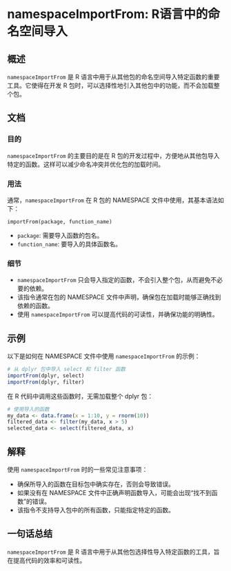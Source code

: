 <!--
Meta Description: # namespaceImportFrom: R语言中的命名空间导入 ## 概述 `namespaceImportFrom` 是 R 语言中用于从其他包的命名空间导入特定函数的重要工具。它使得在开发 R 包时，可以选择性地引入其他包中的功能，而不会加载整个包。 ## 文档 ### 目的 `names...
Meta Keywords: namespaceimportfrom, namespace, dplyr, importfrom, select
-->

# namespaceImportFrom: R语言中的命名空间导入

## 概述
`namespaceImportFrom` 是 R 语言中用于从其他包的命名空间导入特定函数的重要工具。它使得在开发 R 包时，可以选择性地引入其他包中的功能，而不会加载整个包。

## 文档
### 目的
`namespaceImportFrom` 的主要目的是在 R 包的开发过程中，方便地从其他包导入特定的函数。这样可以减少命名冲突并优化包的加载时间。

### 用法
通常，`namespaceImportFrom` 在 R 包的 NAMESPACE 文件中使用，其基本语法如下：
```
importFrom(package, function_name)
```
- `package`: 需要导入函数的包名。
- `function_name`: 要导入的具体函数名。

### 细节
- `namespaceImportFrom` 只会导入指定的函数，不会引入整个包，从而避免不必要的依赖。
- 该指令通常在包的 NAMESPACE 文件中声明，确保包在加载时能够正确找到依赖的函数。
- 使用 `namespaceImportFrom` 可以提高代码的可读性，并确保功能的明确性。

## 示例
以下是如何在 NAMESPACE 文件中使用 `namespaceImportFrom` 的示例：

```r
# 从 dplyr 包中导入 select 和 filter 函数
importFrom(dplyr, select)
importFrom(dplyr, filter)
```

在 R 代码中调用这些函数时，无需加载整个 dplyr 包：

```r
# 使用导入的函数
my_data <- data.frame(x = 1:10, y = rnorm(10))
filtered_data <- filter(my_data, x > 5)
selected_data <- select(filtered_data, x)
```

## 解释
使用 `namespaceImportFrom` 时的一些常见注意事项：
- 确保所导入的函数在目标包中确实存在，否则会导致错误。
- 如果没有在 NAMESPACE 文件中正确声明函数导入，可能会出现“找不到函数”的错误。
- 该指令不支持导入包中的所有函数，只能指定特定的函数。

## 一句话总结
`namespaceImportFrom` 是 R 语言中用于从其他包选择性导入特定函数的工具，旨在提高代码的效率和可读性。